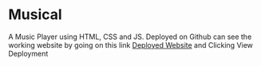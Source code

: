 # Musical
A Music Player using HTML, CSS and JS.
Deployed on Github can see the working website by going on this link [Deployed Website](https://github.com/NamanKothari5/Musical/deployments/activity_log?environment=github-pages) and Clicking View Deployment 

